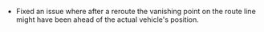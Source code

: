 - Fixed an issue where after a reroute the vanishing point on the route line might have been ahead of the actual vehicle's position.